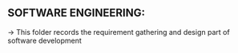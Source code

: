 **SOFTWARE ENGINEERING:**
--


-> This folder records the requirement gathering and design part of software development
